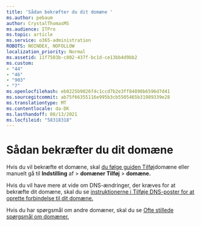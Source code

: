 ```yaml
---
title: 'Sådan bekræfter du dit domæne '
ms.author: pebaum
author: CrystalThomasMS
ms.audience: ITPro
ms.topic: article
ms.service: o365-administration
ROBOTS: NOINDEX, NOFOLLOW
localization_priority: Normal
ms.assetid: 11f7503b-c802-437f-bc1d-ce13bb4d9bb2
ms.custom:
- "44"
- "46"
- "903"
- "7"
ms.openlocfilehash: eb0225b9826f4c1ccd7b2e3ff84898b6596d7d41
ms.sourcegitcommit: ab75f66355116e995b3cb5505465b31989339e28
ms.translationtype: MT
ms.contentlocale: da-DK
ms.lasthandoff: 08/13/2021
ms.locfileid: "58318318"
---
```

# <a name="how-to-verify-your-domain"></a>Sådan bekræfter du dit domæne

Hvis du vil bekræfte et domæne, skal [du følge guiden Tilføj](https://admin.microsoft.com/Adminportal#/Domains/Wizard)domæne eller manuelt gå til **Indstilling** af  >  **domæner Tilføj**  >  **domæne.**

Hvis du vil have mere at vide om DNS-ændringer, der kræves for at bekræfte dit domæne, skal du se [instruktionerne i Tilføje DNS-poster for at oprette forbindelse til dit domæne.](https://docs.microsoft.com/microsoft-365/admin/get-help-with-domains/create-dns-records-at-any-dns-hosting-provider)

Hvis du har spørgsmål om andre domæner, skal du se [Ofte stillede spørgsmål om domæner.](https://docs.microsoft.com/microsoft-365/admin/setup/domains-faq)
